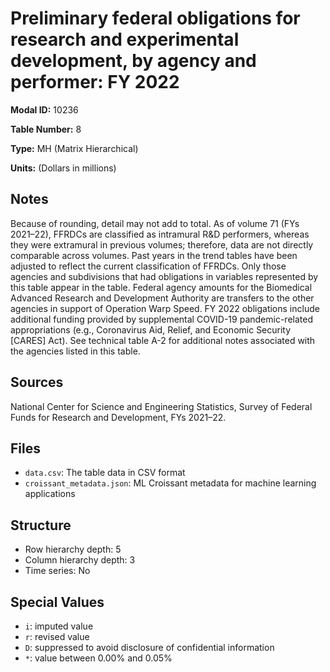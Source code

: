 # Preliminary federal obligations for research and experimental development, by agency and performer: FY 2022

**Modal ID:** 10236

**Table Number:** 8

**Type:** MH (Matrix Hierarchical)

**Units:** (Dollars in millions)

## Notes

Because of rounding, detail may not add to total. As of volume 71 (FYs 2021–22), FFRDCs are classified as intramural R&D performers, whereas they were extramural in previous volumes; therefore, data are not directly comparable across volumes. Past years in the trend tables have been adjusted to reflect the current classification of FFRDCs. Only those agencies and subdivisions that had obligations in variables represented by this table appear in the table. Federal agency amounts for the Biomedical Advanced Research and Development Authority are transfers to the other agencies in support of Operation Warp Speed. FY 2022 obligations include additional funding provided by supplemental COVID-19 pandemic-related appropriations (e.g., Coronavirus Aid, Relief, and Economic Security [CARES] Act). See technical table A-2 for additional notes associated with the agencies listed in this table.

## Sources

National Center for Science and Engineering Statistics, Survey of Federal Funds for Research and Development, FYs 2021–22.

## Files

- `data.csv`: The table data in CSV format
- `croissant_metadata.json`: ML Croissant metadata for machine learning applications

## Structure

- Row hierarchy depth: 5
- Column hierarchy depth: 3
- Time series: No

## Special Values

- `i`: imputed value
- `r`: revised value
- `D`: suppressed to avoid disclosure of confidential information
- `*`: value between 0.00% and 0.05%
